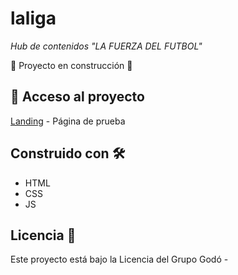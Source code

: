 # laliga

_Hub de contenidos "LA FUERZA DEL FUTBOL"_

:construction: Proyecto en construcción :construction:

## 📁 Acceso al proyecto 

[Landing](https://brandedcontentgrupogodo.github.io/laliga/hub/hub-laliga-2024/) - Página de prueba

## Construido con 🛠️

* HTML
* CSS
* JS

## Licencia 📄

Este proyecto está bajo la Licencia del Grupo Godó - 
